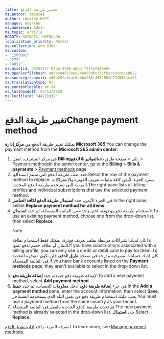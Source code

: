 ```yaml
---
title: تغيير طريقة الدفع
ms.author: cmcatee
author: cmcatee-MSFT
manager: mnirkhe
ms.audience: Admin
ms.topic: article
ROBOTS: NOINDEX, NOFOLLOW
localization_priority: Normal
ms.collection: Adm_O365
ms.custom:
- "1500001"
- "277"
- "4852"
ms.assetid: a67d2fcf-0faa-4796-a6a4-f7ffefd89e9c
ms.openlocfilehash: a0bbc046c28ec246090dbc275f6acb3ccbce8622
ms.sourcegitcommit: a98b25fa3cac9ebba983f4932881d774880aca93
ms.translationtype: MT
ms.contentlocale: ar-SA
ms.lasthandoff: 05/13/2020
ms.locfileid: "44221932"
---
```

# <a name="change-payment-method"></a><span data-ttu-id="2fcd4-102">تغيير طريقة الدفع</span><span class="sxs-lookup"><span data-stu-id="2fcd4-102">Change payment method</span></span>

<span data-ttu-id="2fcd4-103">يمكنك تغيير طريقة الدفع من **مركز إدارة Microsoft 365**.</span><span class="sxs-lookup"><span data-stu-id="2fcd4-103">You can change the payment method from the **Microsoft 365 admin center**.</span></span>
  
1. <span data-ttu-id="2fcd4-104">في مركز المشرف، انتقل **Billing**إلى  >  صفحة طرق دفع**الفواتير & الدفع.**  >  [Payment methods](https://go.microsoft.com/fwlink/p/?linkid=2018806)</span><span class="sxs-lookup"><span data-stu-id="2fcd4-104">In the admin center, go to the **Billing** > **Bills & payments** > [Payment methods](https://go.microsoft.com/fwlink/p/?linkid=2018806) page.</span></span>
2. <span data-ttu-id="2fcd4-105">حدد صف طريقة الدفع التي سيتم استبدالها.</span><span class="sxs-lookup"><span data-stu-id="2fcd4-105">Select the row of the payment method to replace.</span></span> <span data-ttu-id="2fcd4-106">يسرد الجزء الأيمن كافة ملفات تعريف الفوترة والاشتراكات الفردية التي تستخدم طريقة الدفع المحددة.</span><span class="sxs-lookup"><span data-stu-id="2fcd4-106">The right pane lists all billing profiles and individual subscriptions that use the selected payment method.</span></span>
3. <span data-ttu-id="2fcd4-107">في الجزء الأيمن، حدد **استبدال طريقة الدفع لكافة العناصر**.</span><span class="sxs-lookup"><span data-stu-id="2fcd4-107">In the right pane, select **Replace payment method for all items**.</span></span>
4. <span data-ttu-id="2fcd4-108">لاستخدام طريقة دفع موجودة، اختر واحدة من القائمة المنسدلة، ثم حدد **استبدال**.</span><span class="sxs-lookup"><span data-stu-id="2fcd4-108">To use an existing payment method, choose one from the drop-down list, then select **Replace**.</span></span>
    > [!NOTE]
    > <span data-ttu-id="2fcd4-109">إذا كان لديك اشتراكات مرتبطة بملف تعريف فوترة، يمكنك فقط استخدام بطاقة ائتمان أو بطاقة خصم لدفع ثمنها.</span><span class="sxs-lookup"><span data-stu-id="2fcd4-109">If you have subscriptions associated with a billing profile, you can only use a credit or debit card to pay for them.</span></span> <span data-ttu-id="2fcd4-110">إذا كان لديك حسابات مصرفية مدرجة في صفحة **طرق الدفع،** فلن تكون متوفرة للتحديد في القائمة المنسدلة.</span><span class="sxs-lookup"><span data-stu-id="2fcd4-110">If you have bank accounts listed on the **Payment methods** page, they aren't available to select in the drop-down list.</span></span>
5. <span data-ttu-id="2fcd4-111">لإضافة طريقة دفع جديدة، حدد **إضافة طريقة دفع**.</span><span class="sxs-lookup"><span data-stu-id="2fcd4-111">To add a new payment method, select **Add payment method**.</span></span>
6. <span data-ttu-id="2fcd4-112">في جزء **إضافة طريقة دفع،** أدخل معلومات الحساب، ثم حدد **حفظ**.</span><span class="sxs-lookup"><span data-stu-id="2fcd4-112">In the **Add a payment method** pane, enter the account information, then select **Save**.</span></span> <span data-ttu-id="2fcd4-113">يجب عليك استخدام طريقة دفع من نفس البلد الذي يستخدمه المستأجر.</span><span class="sxs-lookup"><span data-stu-id="2fcd4-113">You must use a payment method from the same country as your tenant.</span></span>
7. <span data-ttu-id="2fcd4-114">تم تحديد طريقة الدفع الجديدة بالفعل في القائمة المنسدلة.</span><span class="sxs-lookup"><span data-stu-id="2fcd4-114">The new payment method is already selected in the drop-down list.</span></span> <span data-ttu-id="2fcd4-115">حدد **استبدال**.</span><span class="sxs-lookup"><span data-stu-id="2fcd4-115">Select **Replace**.</span></span>

<span data-ttu-id="2fcd4-116">لمعرفة المزيد، راجع [إدارة طرق الدفع](https://docs.microsoft.com/microsoft-365/commerce/billing-and-payments/manage-payment-methods).</span><span class="sxs-lookup"><span data-stu-id="2fcd4-116">To learn more, see [Manage payment methods](https://docs.microsoft.com/microsoft-365/commerce/billing-and-payments/manage-payment-methods).</span></span>